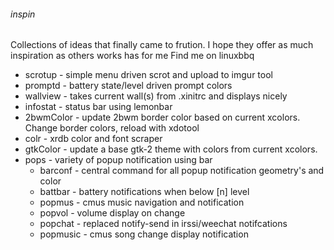 ###### inspin
Collections of ideas that finally came to frution. I hope they offer as much inspiration as others works has for me
Find me on linuxbbq

- scrotup - simple menu driven scrot and upload to imgur tool
- promptd - battery state/level driven prompt colors
- wallview - takes current wall(s) from .xinitrc and displays nicely
- infostat - status bar using lemonbar
- 2bwmColor - update 2bwm border color based on current xcolors. Change border colors, reload with xdotool
- colr - xrdb color and font scraper
- gtkColor - update a base gtk-2 theme with colors from current xcolors. 
- pops - variety of popup notification using bar
  * barconf - central command for all popup notification geometry's and color
  * battbar - battery notifications when below [n] level
  * popmus - cmus music navigation and notification
  * popvol - volume display on change
  * popchat - replaced notify-send in irssi/weechat notifcations
  * popmusic - cmus song change display notification
